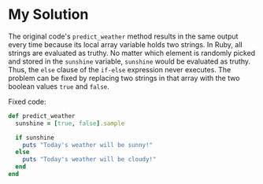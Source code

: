 # My Solution

The original code's `predict_weather` method results in the same output every time because its local array variable holds two strings. In Ruby, all strings are evaluated as truthy. No matter which element is randomly picked and stored in the `sunshine` variable, `sunshine` would be evaluated as truthy. Thus, the `else` clause of the `if-else` expression never executes. The problem can be fixed by replacing two strings in that array with the two boolean values `true` and `false`.

Fixed code:

```ruby
def predict_weather
  sunshine = [true, false].sample

  if sunshine
    puts "Today's weather will be sunny!"
  else
    puts "Today's weather will be cloudy!"
  end
end
```
